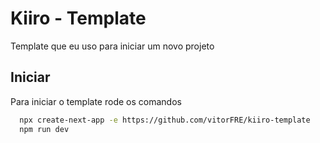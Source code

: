 # Kiiro - Template

Template que eu uso para iniciar um novo projeto

## Iniciar

Para iniciar o template rode os comandos

```bash
  npx create-next-app -e https://github.com/vitorFRE/kiiro-template
  npm run dev
```
